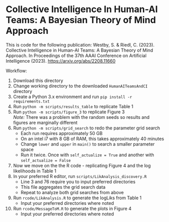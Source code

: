 # Collective Intelligence In Human-AI Teams: A Bayesian Theory of Mind Approach

This is code for the following publication:
Westby, S. & Riedl, C. (2023). Collective Intelligence in Human-AI Teams: A Bayesian Theory of Mind Approach. In Proceedings of the 37th AAAI Conference on Artificial Intelligence (2023). https://arxiv.org/abs/2208.11660

Workflow:
1. Download this directory
1. Change working directory to the downloaded `HumanAITeamsAndCI` directory
1. Create a Python 3.x environment and run `pip install -r requirements.txt`
1. Run `python -m scripts/results_table` to replicate Table 1  
1. Run `python -m scripts/figure_3` to replicate Figure 3  
        *Note:* There was a problem with the random seeds so results and figures are marginally different
1. Run `python -m scripts/grid_search` to redo the parameter grid search  
    - Each run requires approximately 50 GB
    - On an intel i7 with 8 GB of RAM, this takes approximately 40 minutes
    - Change `lower` and `upper` in `main()` to search a smaller parameter space
    - Run it twice. Once with  `self_actualize = True` and another with `self_actualize = False`
1. Now we move on the the R code - replicating Figure 4 and the log likelihoods in Table 1
1. In your preferred R editor, run `scripts/LikAnalysis_discovery.R`
    - Line 3 and 76 require you to input preferred directories
    - This file aggregates the grid search data
    - Repeat to analyze both grid searches from above
1. Run `rcode/LikAnalysis.R` to generate the logLiks from Table 1
    - Input your preferred directories where noted
1. Run `rcode/MessageToM.R` to generate the plots in Figure 4
    - Input your preferred directories where noted
  
